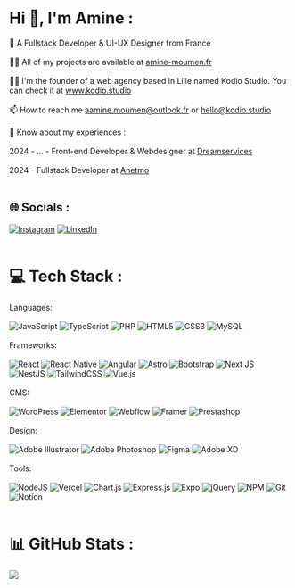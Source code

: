 # Hi 👋, I'm Amine :
💫 A Fullstack Developer & UI-UX Designer from France<br /><br />👨‍💻 All of my projects are available at <a href="https://amine-moumen.fr" target="_blank">amine-moumen.fr</a><br /><br />👨‍💻 I'm the founder of a web agency based in Lille named Kodio Studio. You can check it at <a href="https://www.kodio.studio" target="_blank">www.kodio.studio</a><br /><br />📫 How to reach me aamine.moumen@outlook.fr or hello@kodio.studio<br><br>📄 Know about my experiences :<br /><br />2024 - ... - Front-end Developer & Webdesigner at <a href="https://www.club-dreamservices.com/" target="_blank">Dreamservices</a><br /><br />2024 - Fullstack Developer at <a href="https://www.anetmo.com/" target="_blank">Anetmo</a> <br /><br />


## 🌐 Socials :
[![Instagram](https://img.shields.io/badge/Instagram-%23E4405F.svg?logo=Instagram&logoColor=white)](https://instagram.com/aminemn._) [![LinkedIn](https://img.shields.io/badge/LinkedIn-%230077B5.svg?logo=linkedin&logoColor=white)](https://linkedin.com/in/amine-moumen) 
<br /><br />
# 💻 Tech Stack :
Languages: <br /><br />
![JavaScript](https://img.shields.io/badge/javascript-%23323330.svg?style=for-the-badge&logo=javascript&logoColor=%23F7DF1E) ![TypeScript](https://img.shields.io/badge/typescript-%23007ACC.svg?style=for-the-badge&logo=typescript&logoColor=white) ![PHP](https://img.shields.io/badge/php-%23777BB4.svg?style=for-the-badge&logo=php&logoColor=white) ![HTML5](https://img.shields.io/badge/html5-%23E34F26.svg?style=for-the-badge&logo=html5&logoColor=white) ![CSS3](https://img.shields.io/badge/css3-%231572B6.svg?style=for-the-badge&logo=css3&logoColor=white) ![MySQL](https://img.shields.io/badge/mysql-4479A1.svg?style=for-the-badge&logo=mysql&logoColor=white)
<br /><br />
Frameworks: <br /><br />
![React](https://img.shields.io/badge/react-%2320232a.svg?style=for-the-badge&logo=react&logoColor=%2361DAFB) ![React Native](https://img.shields.io/badge/react_native-%2320232a.svg?style=for-the-badge&logo=react&logoColor=%2361DAFB) ![Angular](https://img.shields.io/badge/angular-%23DD0031.svg?style=for-the-badge&logo=angular&logoColor=white) ![Astro](https://img.shields.io/badge/astro-%232C2052.svg?style=for-the-badge&logo=astro&logoColor=white) ![Bootstrap](https://img.shields.io/badge/bootstrap-%238511FA.svg?style=for-the-badge&logo=bootstrap&logoColor=white) ![Next JS](https://img.shields.io/badge/Next-black?style=for-the-badge&logo=next.js&logoColor=white) ![NestJS](https://img.shields.io/badge/nestjs-%23E0234E.svg?style=for-the-badge&logo=nestjs&logoColor=white) ![TailwindCSS](https://img.shields.io/badge/tailwindcss-%2338B2AC.svg?style=for-the-badge&logo=tailwind-css&logoColor=white) ![Vue.js](https://img.shields.io/badge/vue.js-%2335495e.svg?style=for-the-badge&logo=vuedotjs&logoColor=%234FC08D)
<br /><br />
CMS: <br /><br />
![WordPress](https://img.shields.io/badge/WordPress-%23117AC9.svg?style=for-the-badge&logo=WordPress&logoColor=white) ![Elementor](https://img.shields.io/badge/Elementor-%23E0234E.svg?style=for-the-badge&logo=Elementor&logoColor=white) ![Webflow](https://img.shields.io/badge/Webflow-%23117AC9.svg?style=for-the-badge&logo=Webflow&logoColor=white) ![Framer](https://img.shields.io/badge/Framer-black?style=for-the-badge&logo=framer&logoColor=blue) ![Prestashop](https://img.shields.io/badge/Prestashop-%23E0234E.svg?style=for-the-badge&logo=Prestashop&logoColor=white)
<br /><br />
Design: <br /><br />
![Adobe Illustrator](https://img.shields.io/badge/adobe%20illustrator-%23FF9A00.svg?style=for-the-badge&logo=adobe%20illustrator&logoColor=white) ![Adobe Photoshop](https://img.shields.io/badge/adobe%20photoshop-%2331A8FF.svg?style=for-the-badge&logo=adobe%20photoshop&logoColor=white) ![Figma](https://img.shields.io/badge/figma-%23171717.svg?style=for-the-badge&logo=figma&logoColor=white) ![Adobe XD](https://img.shields.io/badge/Adobe%20XD-470137?style=for-the-badge&logo=Adobe%20XD&logoColor=#FF61F6)
<br /><br />
Tools: <br /><br />
![NodeJS](https://img.shields.io/badge/node.js-6DA55F?style=for-the-badge&logo=node.js&logoColor=white) ![Vercel](https://img.shields.io/badge/vercel-%23000000.svg?style=for-the-badge&logo=vercel&logoColor=white) ![Chart.js](https://img.shields.io/badge/chart.js-F5788D.svg?style=for-the-badge&logo=chart.js&logoColor=white) ![Express.js](https://img.shields.io/badge/express.js-%23404d59.svg?style=for-the-badge&logo=express&logoColor=%2361DAFB) ![Expo](https://img.shields.io/badge/expo-1C1E24?style=for-the-badge&logo=expo&logoColor=#D04A37) ![jQuery](https://img.shields.io/badge/jquery-%230769AD.svg?style=for-the-badge&logo=jquery&logoColor=white) ![NPM](https://img.shields.io/badge/NPM-%23CB3837.svg?style=for-the-badge&logo=npm&logoColor=white) ![Git](https://img.shields.io/badge/git-%23F05033.svg?style=for-the-badge&logo=git&logoColor=white) ![Notion](https://img.shields.io/badge/Notion-%23000000.svg?style=for-the-badge&logo=notion&logoColor=white)
<br /><br />
# 📊 GitHub Stats :
<!-- ![](https://github-readme-streak-stats.herokuapp.com/?user=aminemn14&theme=dark&hide_border=false)<br/> -->
![](https://github-readme-stats.vercel.app/api/top-langs/?username=aminemn14&theme=dark&hide_border=false&include_all_commits=true&count_private=true&layout=compact)

